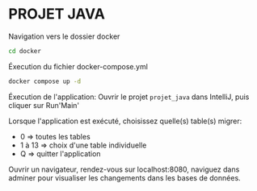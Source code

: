 # PROJET JAVA

Navigation vers le dossier docker
```bash
cd docker
```

Éxecution du fichier docker-compose.yml
```bash
docker compose up -d
```

Éxecution de l'application: Ouvrir le projet ```projet_java``` dans IntelliJ, puis cliquer sur Run'Main'

Lorsque l'application est exécuté, choisissez quelle(s) table(s) migrer:
- 0 => toutes les tables
- 1 à 13 => choix d'une table individuelle
- Q => quitter l'application

Ouvrir un navigateur, rendez-vous sur localhost:8080, naviguez dans adminer pour visualiser les changements dans les bases de données.